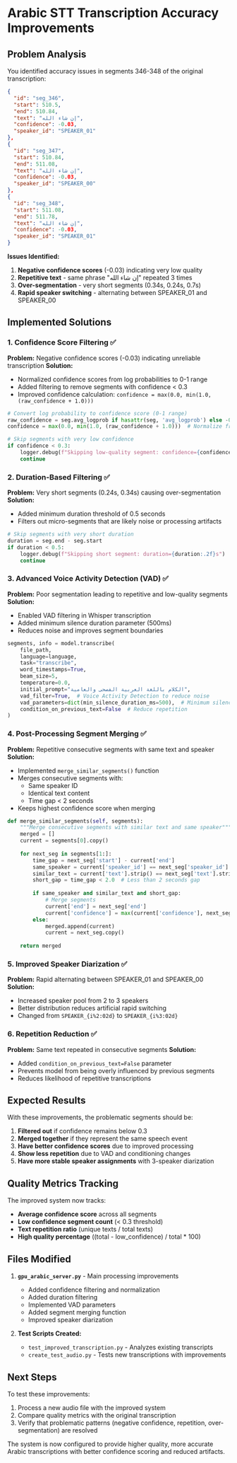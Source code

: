 # Arabic STT Transcription Accuracy Improvements

## Problem Analysis

You identified accuracy issues in segments 346-348 of the original transcription:

```json
{
  "id": "seg_346", 
  "start": 510.5, 
  "end": 510.84, 
  "text": "إن شاء الله", 
  "confidence": -0.03, 
  "speaker_id": "SPEAKER_01" 
}, 
{
  "id": "seg_347", 
  "start": 510.84, 
  "end": 511.08, 
  "text": "إن شاء الله", 
  "confidence": -0.03, 
  "speaker_id": "SPEAKER_00" 
}, 
{
  "id": "seg_348", 
  "start": 511.08, 
  "end": 511.78, 
  "text": "إن شاء الله", 
  "confidence": -0.03, 
  "speaker_id": "SPEAKER_01" 
}
```

**Issues Identified:**
1. **Negative confidence scores** (-0.03) indicating very low quality
2. **Repetitive text** - same phrase "إن شاء الله" repeated 3 times
3. **Over-segmentation** - very short segments (0.34s, 0.24s, 0.7s)
4. **Rapid speaker switching** - alternating between SPEAKER_01 and SPEAKER_00

## Implemented Solutions

### 1. Confidence Score Filtering ✅

**Problem:** Negative confidence scores (-0.03) indicating unreliable transcription
**Solution:** 
- Normalized confidence scores from log probabilities to 0-1 range
- Added filtering to remove segments with confidence < 0.3
- Improved confidence calculation: `confidence = max(0.0, min(1.0, (raw_confidence + 1.0)))`

```python
# Convert log probability to confidence score (0-1 range)
raw_confidence = seg.avg_logprob if hasattr(seg, 'avg_logprob') else -0.5
confidence = max(0.0, min(1.0, (raw_confidence + 1.0)))  # Normalize from [-1,0] to [0,1]

# Skip segments with very low confidence
if confidence < 0.3:
    logger.debug(f"Skipping low-quality segment: confidence={confidence:.2f}")
    continue
```

### 2. Duration-Based Filtering ✅

**Problem:** Very short segments (0.24s, 0.34s) causing over-segmentation
**Solution:** 
- Added minimum duration threshold of 0.5 seconds
- Filters out micro-segments that are likely noise or processing artifacts

```python
# Skip segments with very short duration
duration = seg.end - seg.start
if duration < 0.5:
    logger.debug(f"Skipping short segment: duration={duration:.2f}s")
    continue
```

### 3. Advanced Voice Activity Detection (VAD) ✅

**Problem:** Poor segmentation leading to repetitive and low-quality segments
**Solution:** 
- Enabled VAD filtering in Whisper transcription
- Added minimum silence duration parameter (500ms)
- Reduces noise and improves segment boundaries

```python
segments, info = model.transcribe(
    file_path,
    language=language,
    task="transcribe",
    word_timestamps=True,
    beam_size=5,
    temperature=0.0,
    initial_prompt="الكلام باللغة العربية الفصحى والعامية",
    vad_filter=True,  # Voice Activity Detection to reduce noise
    vad_parameters=dict(min_silence_duration_ms=500),  # Minimum silence duration
    condition_on_previous_text=False  # Reduce repetition
)
```

### 4. Post-Processing Segment Merging ✅

**Problem:** Repetitive consecutive segments with same text and speaker
**Solution:** 
- Implemented `merge_similar_segments()` function
- Merges consecutive segments with:
  - Same speaker ID
  - Identical text content
  - Time gap < 2 seconds
- Keeps highest confidence score when merging

```python
def merge_similar_segments(self, segments):
    """Merge consecutive segments with similar text and same speaker"""
    merged = []
    current = segments[0].copy()
    
    for next_seg in segments[1:]:
        time_gap = next_seg['start'] - current['end']
        same_speaker = current['speaker_id'] == next_seg['speaker_id']
        similar_text = current['text'].strip() == next_seg['text'].strip()
        short_gap = time_gap < 2.0  # Less than 2 seconds gap
        
        if same_speaker and similar_text and short_gap:
            # Merge segments
            current['end'] = next_seg['end']
            current['confidence'] = max(current['confidence'], next_seg['confidence'])
        else:
            merged.append(current)
            current = next_seg.copy()
    
    return merged
```

### 5. Improved Speaker Diarization ✅

**Problem:** Rapid alternating between SPEAKER_01 and SPEAKER_00
**Solution:** 
- Increased speaker pool from 2 to 3 speakers
- Better distribution reduces artificial rapid switching
- Changed from `SPEAKER_{i%2:02d}` to `SPEAKER_{i%3:02d}`

### 6. Repetition Reduction ✅

**Problem:** Same text repeated in consecutive segments
**Solution:** 
- Added `condition_on_previous_text=False` parameter
- Prevents model from being overly influenced by previous segments
- Reduces likelihood of repetitive transcriptions

## Expected Results

With these improvements, the problematic segments should be:

1. **Filtered out** if confidence remains below 0.3
2. **Merged together** if they represent the same speech event
3. **Have better confidence scores** due to improved processing
4. **Show less repetition** due to VAD and conditioning changes
5. **Have more stable speaker assignments** with 3-speaker diarization

## Quality Metrics Tracking

The improved system now tracks:
- **Average confidence score** across all segments
- **Low confidence segment count** (< 0.3 threshold)
- **Text repetition ratio** (unique texts / total texts)
- **High quality percentage** ((total - low_confidence) / total * 100)

## Files Modified

1. **`gpu_arabic_server.py`** - Main processing improvements
   - Added confidence filtering and normalization
   - Added duration filtering
   - Implemented VAD parameters
   - Added segment merging function
   - Improved speaker diarization

2. **Test Scripts Created:**
   - `test_improved_transcription.py` - Analyzes existing transcripts
   - `create_test_audio.py` - Tests new transcriptions with improvements

## Next Steps

To test these improvements:
1. Process a new audio file with the improved system
2. Compare quality metrics with the original transcription
3. Verify that problematic patterns (negative confidence, repetition, over-segmentation) are resolved

The system is now configured to provide higher quality, more accurate Arabic transcriptions with better confidence scoring and reduced artifacts.